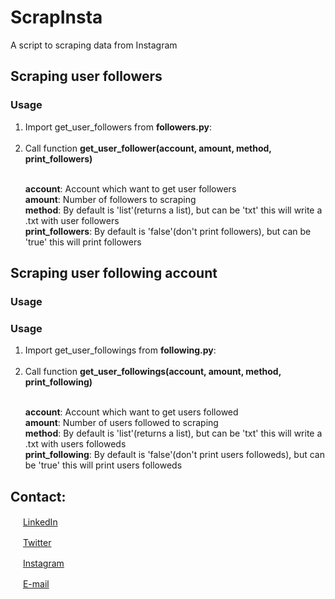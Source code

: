 # ScrapInsta
A script to scraping data from Instagram

## Scraping user followers
### Usage
<ol>
  <li>Import get_user_followers from <b>followers.py</b>:</li><br>
  <li>Call function <b>get_user_follower(account, amount, method, print_followers)</li></b>
</ol>
<ul>
  <br> <b>account</b>: Account which want to get user followers
  <br> <b>amount</b>: Number of followers to scraping 
  <br> <b>method</b>: By default is 'list'(returns a list), but can be 'txt' this will write a .txt with user followers
  <br> <b>print_followers</b>: By default is 'false'(don't print followers), but can be 'true' this will print followers
</ul>

## Scraping user following account
### Usage

### Usage
<ol>
  <li>Import get_user_followings from <b>following.py</b>:</li><br>
  <li>Call function <b>get_user_followings(account, amount, method, print_following)</li></b>
</ol>
<ul>
  <br> <b>account</b>: Account which want to get users followed
  <br> <b>amount</b>: Number of users followed to scraping 
  <br> <b>method</b>: By default is 'list'(returns a list), but can be 'txt' this will write a .txt with users followeds
  <br> <b>print_following</b>: By default is 'false'(don't print users followeds), but can be 'true' this will print users followeds
</ul>

## Contact:  

<a href="https://www.linkedin.com/in/matheuskolln"><img src="https://icons-for-free.com/iconfiles/png/512/linked+linkedin+logo+social+icon-1320191784782940875.png" width="16"></img></a> [LinkedIn](https://www.linkedin.com/in/matheuskolln)  

<a href="https://twitter.com/matheuskolln"><img src="https://cdn2.iconfinder.com/data/icons/metro-uinvert-dock/256/Twitter_NEW.png" width="16"></img></a> [Twitter](https://twitter.com/matheuskolln)   

<a href="https://www.instagram.com/1matheus4/"><img src="https://upload.wikimedia.org/wikipedia/commons/thumb/5/58/Instagram-Icon.png/1025px-Instagram-Icon.png" width="16"></img></a> [Instagram](https://www.instagram.com/1matheus4)  

<a href="mailto:matheuzhenrik@gmail.com"><img src="https://d1nhio0ox7pgb.cloudfront.net/_img/o_collection_png/green_dark_grey/256x256/plain/mail.png" width="16"></img></a> [E-mail](mailto:matheuzhenrik@gmail.com)  
